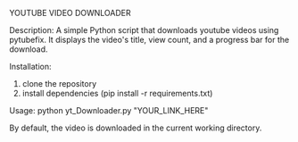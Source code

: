 YOUTUBE VIDEO DOWNLOADER

Description:
A simple Python script that downloads youtube videos using pytubefix.
It displays the video's title, view count, and a progress bar for the download.

Installation:
1. clone the repository
2. install dependencies (pip install -r requirements.txt)


Usage:
python yt_Downloader.py "YOUR_LINK_HERE"

By default, the video is downloaded in the current working directory.
